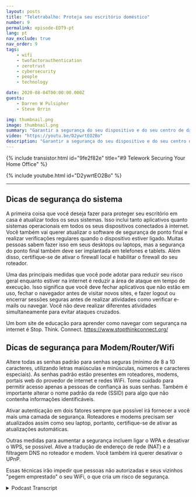 ```yaml
---
layout: posts
title: "Teletrabalho: Proteja seu escritório doméstico"
number: 9
permalink: episode-EDT9-pt
lang: pt
nav_exclude: true
nav_order: 9
tags:
    - wifi
    - twofactorauthentication
    - zerotrust
    - cybersecurity
    - people
    - technology

date: 2020-08-04T00:00:00.000Z
guests:
    - Darren W Pulsipher
    - Steve Orrin

img: thumbnail.png
image: thumbnail.png
summary: "Garantir a segurança do seu dispositivo e do seu centro de dados apenas te leva até certo ponto. Com mais pessoas trabalhando em casa, você precisa ajudar seus funcionários a garantirem a segurança de suas redes domésticas e áreas de trabalho. Neste episódio, Steve Orrin, CTO Federal da Intel, ajuda Darren a garantir a segurança de sua rede doméstica."
video: "https://youtu.be/D2ywrtEO2Bo"
description: "Garantir a segurança do seu dispositivo e do seu centro de dados apenas te leva até certo ponto. Com mais pessoas trabalhando em casa, você precisa ajudar seus funcionários a garantirem a segurança de suas redes domésticas e áreas de trabalho. Neste episódio, Steve Orrin, CTO Federal da Intel, ajuda Darren a garantir a segurança de sua rede doméstica."
---
```


<div>
{% include transistor.html id="9fe2f82e" title="#9 Telework Securing Your Home Office" %}

{% include youtube.html id="D2ywrtEO2Bo" %}
</div>

---

## Dicas de segurança do sistema

A primeira coisa que você deseja fazer para proteger seu escritório em casa é atualizar todos os seus sistemas. Isso inclui tanto aplicativos quanto sistemas operacionais em todos os seus dispositivos conectados à internet. Você também vai querer atualizar o software de segurança de ponto final e realizar verificações regulares quando o dispositivo estiver ligado. Muitas pessoas sabem fazer isso em seus desktops ou laptops, mas a segurança do ponto final também deve ser implantada em telefones e tablets. Além disso, certifique-se de ativar o firewall local e habilitar o firewall do seu roteador.

Uma das principais medidas que você pode adotar para reduzir seu risco geral enquanto estiver na internet é reduzir a área de ataque em tempo de execução. Isso significa que você deve fechar aplicativos que não estão em uso, fechar o navegador antes de visitar novos sites, e fazer logout ou encerrar sessões seguras antes de realizar atividades como verificar e-mails ou navegar. Você não deve realizar diferentes atividades simultaneamente para evitar ataques cruzados.

Um bom site de educação para aprender como navegar com segurança na internet é Stop. Think. Connect. https://www.stopthinkconnect.org/

## Dicas de segurança para Modem/Router/Wifi

Altere todas as senhas padrão para senhas seguras (mínimo de 8 a 10 caracteres, utilizando letras maiúsculas e minúsculas, números e caracteres especiais). As senhas padrão estão presentes em roteadores, modems, portais web do provedor de internet e redes WiFi. Tome cuidado para permitir acesso apenas a pessoas de confiança às suas senhas. Também é importante alterar o nome padrão da rede (SSID) para algo que não contenha informações identificáveis.

Ativar autenticação em dois fatores sempre que possível irá fornecer a você mais uma camada de segurança. Roteadores e modems precisam ser atualizados assim como seu laptop, portanto, certifique-se de ativar as atualizações automáticas.

Outras medidas para aumentar a segurança incluem ligar o WPA e desativar o WPS, se possível. Ative a tradução de endereço de rede (NAT) e a filtragem DNS no roteador e modem. Você também irá querer desativar o UPnP.

Essas técnicas irão impedir que pessoas não autorizadas e seus vizinhos "pegem emprestado" o seu WiFi, o que cria um risco de segurança.



<details>
<summary> Podcast Transcript </summary>

<p></p>

</details>
